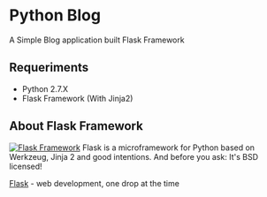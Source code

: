 Python Blog
===========

A Simple Blog application built Flask Framework


Requeriments
-------------
* Python 2.7.X
* Flask Framework (With Jinja2)


About Flask Framework
---------------------
[![Flask Framework](http://flask.pocoo.org/static/logo.png)](http://flask.pocoo.org/)
Flask is a microframework for Python based on Werkzeug, Jinja 2 and good intentions.
And before you ask: It's BSD licensed!

[Flask](http://flask.pocoo.org/) - web development, one drop at the time

  
